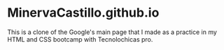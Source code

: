 # MinervaCastillo.github.io
This is a clone of the Google's main page that I made as a practice in my HTML and CSS bootcamp with Tecnolochicas pro.
